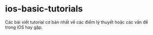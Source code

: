 # ios-basic-tutorials

Các bài viết tutorial cơ bản nhất về các điểm lý thuyết hoặc các vấn đề trong iOS hay gặp.